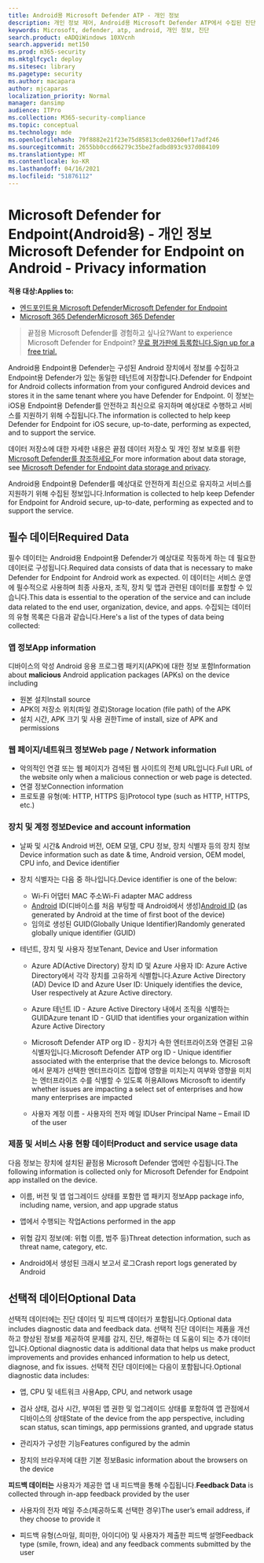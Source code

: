 ```yaml
---
title: Android용 Microsoft Defender ATP - 개인 정보
description: 개인 정보 제어, Android용 Microsoft Defender ATP에서 수집된 진단 데이터에 대한 개인 정보 및 정보에 영향을 미치는 정책 설정을 구성하는 방법입니다.
keywords: Microsoft, defender, atp, android, 개인 정보, 진단
search.product: eADQiWindows 10XVcnh
search.appverid: met150
ms.prod: m365-security
ms.mktglfcycl: deploy
ms.sitesec: library
ms.pagetype: security
ms.author: macapara
author: mjcaparas
localization_priority: Normal
manager: dansimp
audience: ITPro
ms.collection: M365-security-compliance
ms.topic: conceptual
ms.technology: mde
ms.openlocfilehash: 79f8882e21f23e75d85813cde03260ef17adf246
ms.sourcegitcommit: 2655bb0ccd66279c35be2fadbd893c937d084109
ms.translationtype: MT
ms.contentlocale: ko-KR
ms.lasthandoff: 04/16/2021
ms.locfileid: "51876112"
---
```

#  <a name="microsoft-defender-for-endpoint-on-android---privacy-information"></a><span data-ttu-id="38c89-104">Microsoft Defender for Endpoint(Android용) - 개인 정보</span><span class="sxs-lookup"><span data-stu-id="38c89-104">Microsoft Defender for Endpoint on Android - Privacy information</span></span>

<span data-ttu-id="38c89-105">**적용 대상:**</span><span class="sxs-lookup"><span data-stu-id="38c89-105">**Applies to:**</span></span>
- [<span data-ttu-id="38c89-106">엔드포인트용 Microsoft Defender</span><span class="sxs-lookup"><span data-stu-id="38c89-106">Microsoft Defender for Endpoint</span></span>](https://go.microsoft.com/fwlink/p/?linkid=2154037)
- [<span data-ttu-id="38c89-107">Microsoft 365 Defender</span><span class="sxs-lookup"><span data-stu-id="38c89-107">Microsoft 365 Defender</span></span>](https://go.microsoft.com/fwlink/?linkid=2118804)

> <span data-ttu-id="38c89-108">끝점용 Microsoft Defender를 경험하고 싶나요?</span><span class="sxs-lookup"><span data-stu-id="38c89-108">Want to experience Microsoft Defender for Endpoint?</span></span> [<span data-ttu-id="38c89-109">무료 평가판에 등록합니다.</span><span class="sxs-lookup"><span data-stu-id="38c89-109">Sign up for a free trial.</span></span>](https://www.microsoft.com/microsoft-365/windows/microsoft-defender-atp?ocid=docs-wdatp-exposedapis-abovefoldlink) 


<span data-ttu-id="38c89-110">Android용 Endpoint용 Defender는 구성된 Android 장치에서 정보를 수집하고 Endpoint용 Defender가 있는 동일한 테넌트에 저장합니다.</span><span class="sxs-lookup"><span data-stu-id="38c89-110">Defender for Endpoint for Android collects information from your configured Android devices and stores it in the same tenant where you have Defender for Endpoint.</span></span> <span data-ttu-id="38c89-111">이 정보는 iOS용 Endpoint용 Defender를 안전하고 최신으로 유지하며 예상대로 수행하고 서비스를 지원하기 위해 수집됩니다.</span><span class="sxs-lookup"><span data-stu-id="38c89-111">The information is collected to help keep Defender for Endpoint for iOS secure, up-to-date, performing as expected, and to support the service.</span></span>

<span data-ttu-id="38c89-112">데이터 저장소에 대한 자세한 내용은 끝점 데이터 저장소 및 개인 정보 보호를 위한 [Microsoft Defender를 참조하세요.](data-storage-privacy.md)</span><span class="sxs-lookup"><span data-stu-id="38c89-112">For more information about data storage, see [Microsoft Defender for Endpoint data storage and privacy](data-storage-privacy.md).</span></span>

<span data-ttu-id="38c89-113">Android용 Endpoint용 Defender를 예상대로 안전하게 최신으로 유지하고 서비스를 지원하기 위해 수집된 정보입니다.</span><span class="sxs-lookup"><span data-stu-id="38c89-113">Information is collected to help keep Defender for Endpoint for Android secure, up-to-date, performing as expected and to support the service.</span></span>

## <a name="required-data"></a><span data-ttu-id="38c89-114">필수 데이터</span><span class="sxs-lookup"><span data-stu-id="38c89-114">Required Data</span></span> 

<span data-ttu-id="38c89-115">필수 데이터는 Android용 Endpoint용 Defender가 예상대로 작동하게 하는 데 필요한 데이터로 구성됩니다.</span><span class="sxs-lookup"><span data-stu-id="38c89-115">Required data consists of data that is necessary to make Defender for Endpoint for Android work as expected.</span></span> <span data-ttu-id="38c89-116">이 데이터는 서비스 운영에 필수적으로 사용하며 최종 사용자, 조직, 장치 및 앱과 관련된 데이터를 포함할 수 있습니다.</span><span class="sxs-lookup"><span data-stu-id="38c89-116">This data is essential to the operation of the service and can include data related to the end user, organization, device, and apps.</span></span> <span data-ttu-id="38c89-117">수집되는 데이터의 유형 목록은 다음과 같습니다.</span><span class="sxs-lookup"><span data-stu-id="38c89-117">Here's a list of the types of data being collected:</span></span>

### <a name="app-information"></a><span data-ttu-id="38c89-118">앱 정보</span><span class="sxs-lookup"><span data-stu-id="38c89-118">App information</span></span>

<span data-ttu-id="38c89-119">디바이스의  악성 Android 응용 프로그램 패키지(APK)에 대한 정보 포함</span><span class="sxs-lookup"><span data-stu-id="38c89-119">Information about **malicious** Android application packages (APKs) on the device including</span></span>

-  <span data-ttu-id="38c89-120">원본 설치</span><span class="sxs-lookup"><span data-stu-id="38c89-120">Install source</span></span>
-  <span data-ttu-id="38c89-121">APK의 저장소 위치(파일 경로)</span><span class="sxs-lookup"><span data-stu-id="38c89-121">Storage location (file path) of the APK</span></span>
-  <span data-ttu-id="38c89-122">설치 시간, APK 크기 및 사용 권한</span><span class="sxs-lookup"><span data-stu-id="38c89-122">Time of install, size of APK and permissions</span></span>

### <a name="web-page--network-information"></a><span data-ttu-id="38c89-123">웹 페이지/네트워크 정보</span><span class="sxs-lookup"><span data-stu-id="38c89-123">Web page / Network information</span></span>

- <span data-ttu-id="38c89-124">악의적인 연결 또는 웹 페이지가 검색된 웹 사이트의 전체 URL입니다.</span><span class="sxs-lookup"><span data-stu-id="38c89-124">Full URL of the website only when a malicious connection or web page is detected.</span></span>
- <span data-ttu-id="38c89-125">연결 정보</span><span class="sxs-lookup"><span data-stu-id="38c89-125">Connection information</span></span>
- <span data-ttu-id="38c89-126">프로토콜 유형(예: HTTP, HTTPS 등)</span><span class="sxs-lookup"><span data-stu-id="38c89-126">Protocol type (such as HTTP, HTTPS, etc.)</span></span>


### <a name="device-and-account-information"></a><span data-ttu-id="38c89-127">장치 및 계정 정보</span><span class="sxs-lookup"><span data-stu-id="38c89-127">Device and account information</span></span>

- <span data-ttu-id="38c89-128">날짜 및 시간& Android 버전, OEM 모델, CPU 정보, 장치 식별자 등의 장치 정보</span><span class="sxs-lookup"><span data-stu-id="38c89-128">Device information such as date & time, Android version, OEM model, CPU       info, and Device identifier</span></span>
- <span data-ttu-id="38c89-129">장치 식별자는 다음 중 하나입니다.</span><span class="sxs-lookup"><span data-stu-id="38c89-129">Device identifier is one of the below:</span></span>
    - <span data-ttu-id="38c89-130">Wi-Fi 어댑터 MAC 주소</span><span class="sxs-lookup"><span data-stu-id="38c89-130">Wi-Fi adapter MAC address</span></span>
    - <span data-ttu-id="38c89-131">[Android](https://developer.android.com/reference/android/provider/Settings.Secure#ANDROID_ID) ID(디바이스를 처음 부팅할 때 Android에서 생성)</span><span class="sxs-lookup"><span data-stu-id="38c89-131">[Android       ID](https://developer.android.com/reference/android/provider/Settings.Secure#ANDROID_ID) (as generated by Android at the time of first boot of the device)</span></span>
    - <span data-ttu-id="38c89-132">임의로 생성된 GUID(Globally Unique Identifier)</span><span class="sxs-lookup"><span data-stu-id="38c89-132">Randomly generated globally unique identifier (GUID)</span></span>

- <span data-ttu-id="38c89-133">테넌트, 장치 및 사용자 정보</span><span class="sxs-lookup"><span data-stu-id="38c89-133">Tenant, Device and User information</span></span>
    -   <span data-ttu-id="38c89-134">Azure AD(Active Directory) 장치 ID 및 Azure 사용자 ID: Azure Active Directory에서 각각 장치를 고유하게 식별합니다.</span><span class="sxs-lookup"><span data-stu-id="38c89-134">Azure Active Directory (AD) Device ID and Azure User ID: Uniquely     identifies the device, User respectively at Azure Active directory.</span></span>

    -   <span data-ttu-id="38c89-135">Azure 테넌트 ID - Azure Active Directory 내에서 조직을 식별하는 GUID</span><span class="sxs-lookup"><span data-stu-id="38c89-135">Azure tenant ID - GUID that identifies your organization within     Azure Active Directory</span></span>

    -   <span data-ttu-id="38c89-136">Microsoft Defender ATP org ID - 장치가 속한 엔터프라이즈와 연결된 고유 식별자입니다.</span><span class="sxs-lookup"><span data-stu-id="38c89-136">Microsoft Defender ATP org ID - Unique identifier associated with the enterprise that the device belongs to.</span></span> <span data-ttu-id="38c89-137">Microsoft에서 문제가 선택한 엔터프라이즈 집합에 영향을 미치는지 여부와 영향을 미치는 엔터프라이즈 수를 식별할 수 있도록 허용</span><span class="sxs-lookup"><span data-stu-id="38c89-137">Allows Microsoft to identify whether issues are impacting a select set of enterprises and how many enterprises are impacted</span></span> 

    -   <span data-ttu-id="38c89-138">사용자 계정 이름 - 사용자의 전자 메일 ID</span><span class="sxs-lookup"><span data-stu-id="38c89-138">User Principal Name – Email ID of the user</span></span>

### <a name="product-and-service-usage-data"></a><span data-ttu-id="38c89-139">제품 및 서비스 사용 현황 데이터</span><span class="sxs-lookup"><span data-stu-id="38c89-139">Product and service usage data</span></span>

<span data-ttu-id="38c89-140">다음 정보는 장치에 설치된 끝점용 Microsoft Defender 앱에만 수집됩니다.</span><span class="sxs-lookup"><span data-stu-id="38c89-140">The following information is collected only for Microsoft Defender for Endpoint app installed on the device.</span></span> 

-   <span data-ttu-id="38c89-141">이름, 버전 및 앱 업그레이드 상태를 포함한 앱 패키지 정보</span><span class="sxs-lookup"><span data-stu-id="38c89-141">App package info, including name, version, and app upgrade status</span></span>

-   <span data-ttu-id="38c89-142">앱에서 수행되는 작업</span><span class="sxs-lookup"><span data-stu-id="38c89-142">Actions performed in the app</span></span>

-   <span data-ttu-id="38c89-143">위협 감지 정보(예: 위협 이름, 범주 등)</span><span class="sxs-lookup"><span data-stu-id="38c89-143">Threat detection information, such as threat name, category, etc.</span></span>

-   <span data-ttu-id="38c89-144">Android에서 생성된 크래시 보고서 로그</span><span class="sxs-lookup"><span data-stu-id="38c89-144">Crash report logs generated by Android</span></span>

## <a name="optional-data"></a><span data-ttu-id="38c89-145">선택적 데이터</span><span class="sxs-lookup"><span data-stu-id="38c89-145">Optional Data</span></span>

<span data-ttu-id="38c89-146">선택적 데이터에는 진단 데이터 및 피드백 데이터가 포함됩니다.</span><span class="sxs-lookup"><span data-stu-id="38c89-146">Optional data includes diagnostic data and feedback data.</span></span> <span data-ttu-id="38c89-147">선택적 진단 데이터는 제품을 개선하고 향상된 정보를 제공하여 문제를 감지, 진단, 해결하는 데 도움이 되는 추가 데이터입니다.</span><span class="sxs-lookup"><span data-stu-id="38c89-147">Optional diagnostic data is additional data that helps us make product improvements and provides enhanced information to help us detect, diagnose, and fix issues.</span></span> <span data-ttu-id="38c89-148">선택적 진단 데이터에는 다음이 포함됩니다.</span><span class="sxs-lookup"><span data-stu-id="38c89-148">Optional diagnostic data includes:</span></span>

-   <span data-ttu-id="38c89-149">앱, CPU 및 네트워크 사용</span><span class="sxs-lookup"><span data-stu-id="38c89-149">App, CPU, and network usage</span></span>

-   <span data-ttu-id="38c89-150">검사 상태, 검사 시간, 부여된 앱 권한 및 업그레이드 상태를 포함하여 앱 관점에서 디바이스의 상태</span><span class="sxs-lookup"><span data-stu-id="38c89-150">State of the device from the app perspective, including scan status, scan timings, app permissions granted, and upgrade status</span></span>

-   <span data-ttu-id="38c89-151">관리자가 구성한 기능</span><span class="sxs-lookup"><span data-stu-id="38c89-151">Features configured by the admin</span></span>

-   <span data-ttu-id="38c89-152">장치의 브라우저에 대한 기본 정보</span><span class="sxs-lookup"><span data-stu-id="38c89-152">Basic information about the browsers on the device</span></span>

<span data-ttu-id="38c89-153">**피드백 데이터는** 사용자가 제공한 앱 내 피드백을 통해 수집됩니다.</span><span class="sxs-lookup"><span data-stu-id="38c89-153">**Feedback Data** is collected through in-app feedback provided by the user</span></span>

-   <span data-ttu-id="38c89-154">사용자의 전자 메일 주소(제공하도록 선택한 경우)</span><span class="sxs-lookup"><span data-stu-id="38c89-154">The user’s email address, if they choose to provide it</span></span>

-   <span data-ttu-id="38c89-155">피드백 유형(스마일, 희미한, 아이디어) 및 사용자가 제출한 피드백 설명</span><span class="sxs-lookup"><span data-stu-id="38c89-155">Feedback type (smile, frown, idea) and any feedback comments submitted by the user</span></span>
